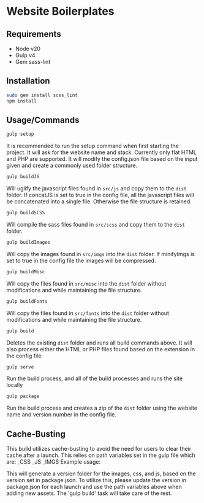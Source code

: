 # Website Boilerplates

## Requirements
- Node v20
- Gulp v4
- Gem sass-lint

## Installation
```bash
sudo gem install scss_lint
npm install
```

## Usage/Commands
```bash
gulp setup
```
It is recommended to run the setup command when first starting the project. It will ask for the website name and stack. Currently only flat HTML and PHP are supported. It will modify the config.json file based on the input given and create a commonly used folder structure.

```bash
gulp buildJS
```
Will uglify the javascript files found in ```src/js``` and copy them to the ```dist``` folder. If concatJS is set to true in the config file, all the javascript files will be concatenated into a single file. Otherwise the file structure is retained.

```bash
gulp buildSCSS
```
Will compile the sass files found in ```src/scss``` and copy them to the ```dist``` folder.

```bash
gulp buildImages
```
Will copy the images found in ```src/imgs``` into the ```dist``` folder. If minifyImgs is set to true in the config file the images will be compressed.

```bash
gulp buildMisc
```
Will copy the files found in ```src/misc``` into the ```dist``` folder without modifications and while maintaining the file structure.

```bash
gulp buildFonts
```
Will copy the files found in ```src/fonts``` into the ```dist``` folder without modifications and while maintaining the file structure.

```bash
gulp build
```
Deletes the existing ```dist``` folder and runs all build commands above. It will also process either the HTML or PHP files found based on the extension in the config file. 


```bash
gulp serve
```
Run the build process, and all of the build processes and runs the site locally


```bash
gulp package
```
Run the build process and creates a zip of the ```dist``` folder using the website name and version number in the config file.  


## Cache-Busting
This build utilizes cache-busting to avoid the need for users to clear their cache after a launch. This relies on path variables set in the gulp file which are:
_CSS
_JS
_IMGS
Example usage: 
<!--
    <script type="text/javascript" src="_JS/main.js"></script>
-->
This will generate a version folder for the images, css, and js, based on the version set in package.json. To utilize this, please update the version in package.json for each launch and use the path variables above when adding new assets. The 'gulp build' task will take care of the rest.








